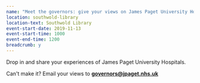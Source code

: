 ```yaml
---
name: "Meet the governors: give your views on James Paget University Hospitals"
location: southwold-library
location-text: Southwold Library
event-start-date: 2019-11-13
event-start-time: 1000
event-end-time: 1200
breadcrumb: y
---
```


Drop in and share your experiences of James Paget University Hospitals.

Can't make it? Email your views to **governors@jpaget.nhs.uk**
